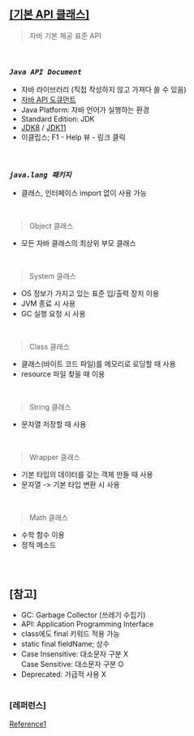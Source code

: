 ## <u>[기본 API 클래스]</u>

> 자바 기본 제공 표준 API

<br>

### _`Java API Document`_

- 자바 라이브러리 (직접 작성하지 않고 가져다 쓸 수 있음)
- [자바 API 도큐먼트](https://docs.oracle.com/en/java/javase/)
- Java Platform: 자바 언어가 실행하는 환경
- Standard Edition: JDK
- [JDK8](https://docs.oracle.com/javase/8/docs/api/index.html) / [JDK11](https://docs.oracle.com/en/java/javase/11/docs/api/index.html)
- 이클립스; F1 - Help 뷰 - 링크 클릭

<br/>

### _`java.lang 패키지`_

- 클래스, 인터페이스 import 없이 사용 가능

<br/>

> Object 클래스

- 모든 자바 클래스의 최상위 부모 클래스

<br/>

> System 클래스

- OS 정보가 가지고 있는 표준 입/출력 장치 이용
- JVM 종료 시 사용
- GC 실행 요청 시 사용

<br/>

> Class 클래스

- 클래스(바이트 코드 파일)를 메모리로 로딩할 때 사용
- resource 파일 찾을 때 이용

<br/>

> String 클래스

- 문자열 저장할 때 사용

<br/>

> Wrapper 클래스

- 기본 타입의 데이터를 갖는 객체 만들 때 사용
- 문자열 -> 기본 타입 변환 시 사용

<br/>

> Math 클래스

- 수학 함수 이용
- 정적 메소드

<br/>

#

## [참고]

- GC: Garbage Collector (쓰레기 수집기)
- API: Application Programming Interface
- class에도 final 키워드 적용 가능
- static final fieldName; 상수
- Case Insensitive: 대소문자 구분 X <br/>
  Case Sensitive: 대소문자 구분 O
- Deprecated: 가급적 사용 X

#

### [레퍼런스]

[Reference1](https://www.youtube.com/watch?v=4g6CWh3weuY&list=PLVsNizTWUw7HZTPU3GpS7nmshXjKKvlbk&index=57)
